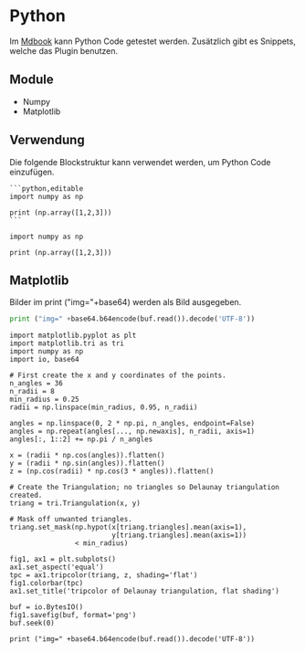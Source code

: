 # Python

Im [Mdbook](https://summary.ateastar.ddns.net) kann Python Code getestet werden.
Zusätzlich gibt es Snippets, welche das Plugin benutzen.

## Module
- Numpy
- Matplotlib


## Verwendung

Die folgende Blockstruktur kann verwendet werden, um Python Code einzufügen.

	```python,editable
	import numpy as np

	print (np.array([1,2,3]))
	```

```python,editable
import numpy as np

print (np.array([1,2,3]))
```


## Matplotlib

Bilder im print ("img="+base64) werden als Bild ausgegeben.

```python
print ("img=" +base64.b64encode(buf.read()).decode('UTF-8'))
```


```python,editable
import matplotlib.pyplot as plt
import matplotlib.tri as tri
import numpy as np
import io, base64

# First create the x and y coordinates of the points.
n_angles = 36
n_radii = 8
min_radius = 0.25
radii = np.linspace(min_radius, 0.95, n_radii)

angles = np.linspace(0, 2 * np.pi, n_angles, endpoint=False)
angles = np.repeat(angles[..., np.newaxis], n_radii, axis=1)
angles[:, 1::2] += np.pi / n_angles

x = (radii * np.cos(angles)).flatten()
y = (radii * np.sin(angles)).flatten()
z = (np.cos(radii) * np.cos(3 * angles)).flatten()

# Create the Triangulation; no triangles so Delaunay triangulation created.
triang = tri.Triangulation(x, y)

# Mask off unwanted triangles.
triang.set_mask(np.hypot(x[triang.triangles].mean(axis=1),
                         y[triang.triangles].mean(axis=1))
                < min_radius)

fig1, ax1 = plt.subplots()
ax1.set_aspect('equal')
tpc = ax1.tripcolor(triang, z, shading='flat')
fig1.colorbar(tpc)
ax1.set_title('tripcolor of Delaunay triangulation, flat shading')

buf = io.BytesIO()
fig1.savefig(buf, format='png')
buf.seek(0)

print ("img=" +base64.b64encode(buf.read()).decode('UTF-8'))
```